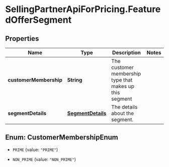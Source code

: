 # SellingPartnerApiForPricing.FeaturedOfferSegment

## Properties
Name | Type | Description | Notes
------------ | ------------- | ------------- | -------------
**customerMembership** | **String** | The customer membership type that makes up this segment | 
**segmentDetails** | [**SegmentDetails**](SegmentDetails.md) | The details about the segment. | 


<a name="CustomerMembershipEnum"></a>
## Enum: CustomerMembershipEnum


* `PRIME` (value: `"PRIME"`)

* `NON_PRIME` (value: `"NON_PRIME"`)




